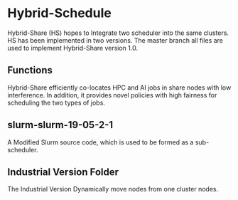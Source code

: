 # Hybrid-Schedule
Hybrid-Share (HS) hopes to Integrate two scheduler into the same clusters. HS has been implemented in two versions. The master branch all files are used to implement Hybrid-Share version 1.0.
## Functions
Hybrid-Share efficiently co-locates HPC and AI jobs in share nodes with low interference. In addition, it provides novel policies with high fairness for scheduling the two types of jobs.
## slurm-slurm-19-05-2-1
A Modified Slurm source code, which is used to be formed as a sub-scheduler.
## Industrial Version Folder
The Industrial Version Dynamically move nodes from one cluster nodes. 

